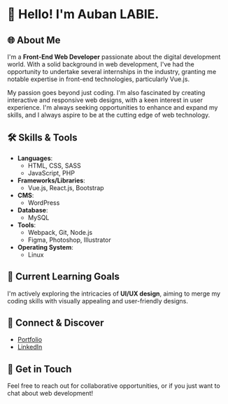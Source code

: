 # 👋 **Hello! I'm Auban LABIE.**

## 🌐 **About Me**
I'm a **Front-End Web Developer** passionate about the digital development world. With a solid background in web development, I've had the opportunity to undertake several internships in the industry, granting me notable expertise in front-end technologies, particularly Vue.js.

My passion goes beyond just coding. I'm also fascinated by creating interactive and responsive web designs, with a keen interest in user experience. I'm always seeking opportunities to enhance and expand my skills, and I always aspire to be at the cutting edge of web technology.

## 🛠 **Skills & Tools**
- **Languages**: 
  - HTML, CSS, SASS
  - JavaScript, PHP
- **Frameworks/Libraries**: 
  - Vue.js, React.js, Bootstrap
- **CMS**: 
  - WordPress
- **Database**: 
  - MySQL
- **Tools**: 
  - Webpack, Git, Node.js
  - Figma, Photoshop, Illustrator
- **Operating System**: 
  - Linux

## 🌱 **Current Learning Goals**
I'm actively exploring the intricacies of **UI/UX design**, aiming to merge my coding skills with visually appealing and user-friendly designs.

## 🔗 **Connect & Discover**
- [Portfolio](https://aubanlabie.com)
- [LinkedIn](https://www.linkedin.com/in/aubanlabie/)

## 📩 **Get in Touch**
Feel free to reach out for collaborative opportunities, or if you just want to chat about web development!
